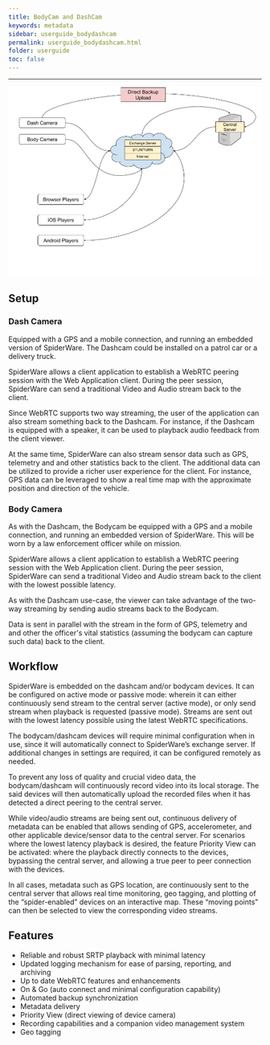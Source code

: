 ```yaml
---
title: BodyCam and DashCam
keywords: metadata
sidebar: userguide_bodydashcam
permalink: userguide_bodydashcam.html
folder: userguide
toc: false
---
```


------

![](images/userguide/spiderwarebodydash.jpg)



## Setup

### Dash Camera

Equipped with a GPS and a mobile connection, and running an embedded version of SpiderWare. The Dashcam could be installed on a patrol car or a delivery truck.

SpiderWare allows a client application to establish a WebRTC peering session with the Web Application client. During the peer session, SpiderWare can send a traditional Video and Audio stream back to the client.

Since WebRTC supports two way streaming, the user of the application can also stream something back to the Dashcam. For instance, if the Dashcam is equipped with a speaker, it can be used to playback audio feedback from the client viewer.

At the same time, SpiderWare can also stream sensor data such as GPS, telemetry and and other statistics back to the client. The additional data can be utilized to provide a richer user experience for the client. For instance, GPS data can be leveraged to show a real time map with the approximate position and direction of the vehicle.



### Body Camera

As with the Dashcam, the Bodycam be equipped with a GPS and a mobile connection, and running an embedded version of SpiderWare. This will be worn by a law enforcement officer while on mission.

SpiderWare allows a client application to establish a WebRTC peering session with the Web Application client. During the peer session, SpiderWare can send a traditional Video and Audio stream back to the client with the lowest possible latency.

As with the Dashcam use-case, the viewer can take advantage of the two-way streaming by sending audio streams back to the Bodycam.

Data is sent in parallel with the stream in the form of GPS, telemetry and and other the officer's vital statistics (assuming the bodycam can capture such data) back to the client.



## Workflow

SpiderWare is embedded on the dashcam and/or bodycam devices. It can be configured on active mode or passive mode: wherein it can either continuously send stream to the central server (active mode), or only send stream when playback is requested (passive mode). Streams are sent out with the lowest latency possible using the latest WebRTC specifications.

The bodycam/dashcam devices will require minimal configuration when in use, since it will automatically connect to SpiderWare’s exchange server. If additional changes in settings are required, it can be configured remotely as needed.

To prevent any loss of quality and crucial video data, the bodycam/dashcam will continuously record video into its local storage. The said devices will then automatically upload the recorded files when it has detected a direct peering to the central server.

While video/audio streams are being sent out, continuous delivery of metadata can be enabled that allows sending of GPS, accelerometer, and other applicable device/sensor data to the central server. For scenarios where the lowest latency playback is desired, the feature Priority View can be activated: where the playback directly connects to the devices, bypassing the central server, and allowing a true peer to peer connection with the devices.

In all cases, metadata such as GPS location, are continuously sent to the central server that allows real time monitoring, geo tagging, and plotting of the “spider-enabled” devices on an interactive map. These “moving points” can then be selected to view the corresponding video streams.



## Features

- Reliable and robust SRTP playback with minimal latency
- Updated logging mechanism for ease of parsing, reporting, and archiving
- Up to date WebRTC features and enhancements
- On & Go (auto connect and minimal configuration capability)
- Automated backup synchronization
- Metadata delivery
- Priority View (direct viewing of device camera)
- Recording capabilities and a companion video management system
- Geo tagging